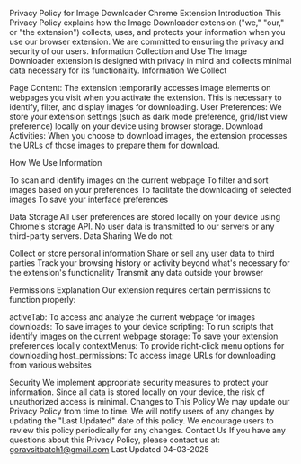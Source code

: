 Privacy Policy for Image Downloader Chrome Extension
Introduction
This Privacy Policy explains how the Image Downloader extension ("we," "our," or "the extension") collects, uses, and protects your information when you use our browser extension. We are committed to ensuring the privacy and security of our users.
Information Collection and Use
The Image Downloader extension is designed with privacy in mind and collects minimal data necessary for its functionality.
Information We Collect

Page Content: The extension temporarily accesses image elements on webpages you visit when you activate the extension. This is necessary to identify, filter, and display images for downloading.
User Preferences: We store your extension settings (such as dark mode preference, grid/list view preference) locally on your device using browser storage.
Download Activities: When you choose to download images, the extension processes the URLs of those images to prepare them for download.

How We Use Information

To scan and identify images on the current webpage
To filter and sort images based on your preferences
To facilitate the downloading of selected images
To save your interface preferences

Data Storage
All user preferences are stored locally on your device using Chrome's storage API. No user data is transmitted to our servers or any third-party servers.
Data Sharing
We do not:

Collect or store personal information
Share or sell any user data to third parties
Track your browsing history or activity beyond what's necessary for the extension's functionality
Transmit any data outside your browser

Permissions Explanation
Our extension requires certain permissions to function properly:

activeTab: To access and analyze the current webpage for images
downloads: To save images to your device
scripting: To run scripts that identify images on the current webpage
storage: To save your extension preferences locally
contextMenus: To provide right-click menu options for downloading
host_permissions: To access image URLs for downloading from various websites

Security
We implement appropriate security measures to protect your information. Since all data is stored locally on your device, the risk of unauthorized access is minimal.
Changes to This Policy
We may update our Privacy Policy from time to time. We will notify users of any changes by updating the "Last Updated" date of this policy. We encourage users to review this policy periodically for any changes.
Contact Us
If you have any questions about this Privacy Policy, please contact us at:
goravsitbatch1@gmail.com
Last Updated
04-03-2025
